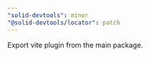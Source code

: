 ```yaml
---
"solid-devtools": minor
"@solid-devtools/locator": patch
---
```


Export vite plugin from the main package.
